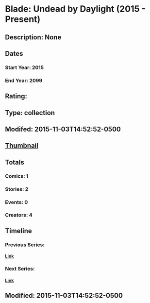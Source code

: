 # Blade: Undead by Daylight (2015 - Present)
## Description: None
## Dates
### Start Year: 2015
### End Year: 2099
## Rating: 
## Type: collection
## Modifed: 2015-11-03T14:52:52-0500
## [Thumbnail](http://i.annihil.us/u/prod/marvel/i/mg/b/40/image_not_available.jpg)
## Totals
### Comics: 1
### Stories: 2
### Events: 0
### Creators: 4
## Timeline
### Previous Series: 
#### [Link]()
### Next Series: 
#### [Link]()
## Modified: 2015-11-03T14:52:52-0500